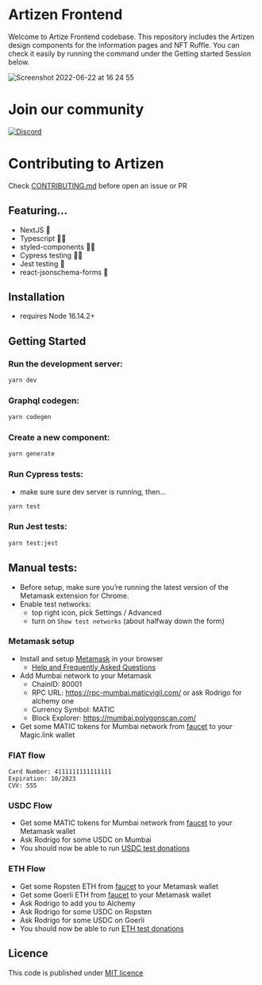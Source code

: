 # Artizen Frontend

Welcome to Artize Frontend codebase. This repository includes the Artizen design components for the information pages and NFT Ruffle. You can check it easily by running the command under the Getting started Session below.

![Screenshot 2022-06-22 at 16 24 55](https://user-images.githubusercontent.com/1488156/175069661-b0f6e6f0-2e3e-430f-9058-c1f5955e628d.png)

# Join our community

[![Discord](https://dcbadge.vercel.app/api/server/INVITEID)](https://discord.gg/6ySrvPp9ek)

# Contributing to Artizen

Check [CONTRIBUTING.md](https://github.com/artizen-fund/artizen-frontend/blob/main/CONTRIBUTING.md) before open an issue or PR

## Featuring…

- NextJS 👷
- Typescript 🧑‍💻
- styled-components 💅🏻
- Cypress testing 🧑‍🏫
- Jest testing 🤪
- react-jsonschema-forms 📝

## Installation

- requires Node 16.14.2+

## Getting Started

### Run the development server:

```bash
yarn dev
```

### Graphql codegen:

```bash
yarn codegen
```

### Create a new component:

```bash
yarn generate
```

### Run Cypress tests:

- make sure sure dev server is running, then…

```bash
yarn test
```

### Run Jest tests:

```bash
yarn test:jest
```

## Manual tests:

- Before setup, make sure you’re running the latest version of the Metamask extension for Chrome.
- Enable test networks:
  - top right icon, pick Settings / Advanced
  - turn on `Show test networks` (about halfway down the form)

### Metamask setup

- Install and setup [Metamask](https://metamask.io/download/) in your browser
  - [Help and Frequently Asked Questions](https://metamask.io/faqs)
- Add Mumbai network to your Metamask
  - ChainID: 80001
  - RPC URL: https://rpc-mumbai.maticvigil.com/ or ask Rodrigo for alchemy one
  - Currency Symbol: MATIC
  - Block Explorer: https://mumbai.polygonscan.com/
- Get some MATIC tokens for Mumbai network from [faucet](https://faucet.polygon.technology/) to your Magic.link wallet

### FIAT flow

```
Card Number: 4111111111111111
Expiration: 10/2023
CVV: 555
```

### USDC Flow

- Get some MATIC tokens for Mumbai network from [faucet](https://faucet.polygon.technology/) to your Metamask wallet
- Ask Rodrigo for some USDC on Mumbai
- You should now be able to run [USDC test donations](https://labs.artizen.fund)

### ETH Flow

- Get some Ropsten ETH from [faucet](https://faucet.paradigm.xyz/) to your Metamask wallet
- Get some Goerli ETH from [faucet](https://faucet.paradigm.xyz/) to your Metamask wallet
- Ask Rodrigo to add you to Alchemy
- Ask Rodrigo for some USDC on Ropsten
- Ask Rodrigo for some USDC on Goerli
- You should now be able to run [ETH test donations](https://labs.artizen.fund)

## Licence

This code is published under [MIT licence](https://github.com/artizen-fund/artizen-frontend/blob/main/LICENSE.md)
